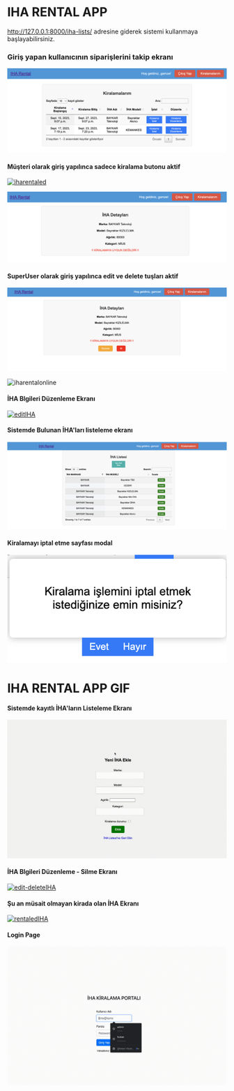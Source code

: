 # IHA RENTAL APP

http://127.0.0.1:8000/iha-lists/ adresine giderek sistemi kullanmaya başlayabilirsiniz.

### Giriş yapan kullanıcının siparişlerini takip ekranı 
[![N|Kiralamalarım](https://github.com/GamzeEbru/rentalProject/blob/main/static/img/Listrentals.png)](https://github.com/GamzeEbru/rentalProject/blob/main/static/img/Listrentals.png)

#### Müşteri olarak giriş yapılınca sadece kiralama butonu aktif

[![iharentaled](https://github.com/GamzeEbru/rentalProject/blob/main/static/img/customer%C4%B0haDetails.png)](https://github.com/GamzeEbru/rentalProject/blob/main/static/img/customer%C4%B0haDetails.png)

[![iharentaled](https://github.com/GamzeEbru/rentalProject/blob/main/static/img/ihadetailcustomer.png)](https://github.com/GamzeEbru/rentalProject/blob/main/static/img/ihadetailcustomer.png)


#### SuperUser olarak giriş yapılınca edit ve delete tuşları aktif
[![iharentaled](https://github.com/GamzeEbru/rentalProject/blob/main/static/img/ihaDetaylari_kirali.png)](https://github.com/GamzeEbru/rentalProject/blob/main/static/img/ihaDetaylari_kirali.png)

![iharentalonline](https://github.com/GamzeEbru/rentalProject/blob/main/static/img/ihaDetaylari_m%C3%BCsait.png)

#### İHA Blgileri Düzenleme Ekranı 
[![editIHA](https://github.com/GamzeEbru/rentalProject/blob/main/static/img/ihaD%C3%BCzenle.png)](https://github.com/GamzeEbru/rentalProject/blob/main/static/img/ihaD%C3%BCzenle.png)
 
#### Sistemde Bulunan İHA'ları listeleme ekranı 
[![listIHA](https://github.com/GamzeEbru/rentalProject/blob/main/static/img/ihaListeleme.png)](https://github.com/GamzeEbru/rentalProject/blob/main/static/img/ihaListeleme.png)
 
#### Kiralamayı iptal etme sayfası modal
[![cancelRentalModal](https://github.com/GamzeEbru/rentalProject/blob/main/static/img/kiralamaIptal.png)](https://github.com/GamzeEbru/rentalProject/blob/main/static/img/kiralamaIptal.png)
 
# IHA RENTAL APP GIF

#### Sistemde kayıtlı İHA'ların Listeleme Ekranı 
![newIHAadd](https://github.com/GamzeEbru/rentalProject/blob/main/static/img/addNewIha.gif)

#### İHA Blgileri Düzenleme - Silme Ekranı 
[![edit-deleteIHA](https://github.com/GamzeEbru/rentalProject/blob/main/static/img/iha_edit-delete.gif)](https://github.com/GamzeEbru/rentalProject/blob/main/static/img/iha_edit-delete.gif)
 
#### Şu an müsait olmayan kirada olan İHA Ekranı 
[![rentaledIHA](https://github.com/GamzeEbru/rentalProject/blob/main/static/img/kiralanan%C4%B0ha.gif)](https://github.com/GamzeEbru/rentalProject/blob/main/static/img/kiralanan%C4%B0ha.gif)
 
#### Login Page
[![LoginPage](https://github.com/GamzeEbru/rentalProject/blob/main/static/img/loginPage.gif)](https://github.com/GamzeEbru/rentalProject/blob/main/static/img/loginPage.gif)
